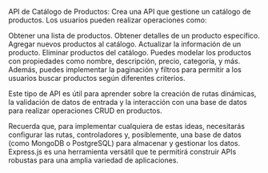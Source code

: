 API de Catálogo de Productos:
Crea una API que gestione un catálogo de productos. Los usuarios pueden realizar operaciones como:

Obtener una lista de productos.
Obtener detalles de un producto específico.
Agregar nuevos productos al catálogo.
Actualizar la información de un producto.
Eliminar productos del catálogo.
Puedes modelar los productos con propiedades como nombre, descripción, precio, categoría, y más. Además, puedes implementar la paginación y filtros para permitir a los usuarios buscar productos según diferentes criterios.

Este tipo de API es útil para aprender sobre la creación de rutas dinámicas, la validación de datos de entrada y la interacción con una base de datos para realizar operaciones CRUD en productos.

Recuerda que, para implementar cualquiera de estas ideas, necesitarás configurar las rutas, controladores y, posiblemente, una base de datos (como MongoDB o PostgreSQL) para almacenar y gestionar los datos. Express.js es una herramienta versátil que te permitirá construir APIs robustas para una amplia variedad de aplicaciones.